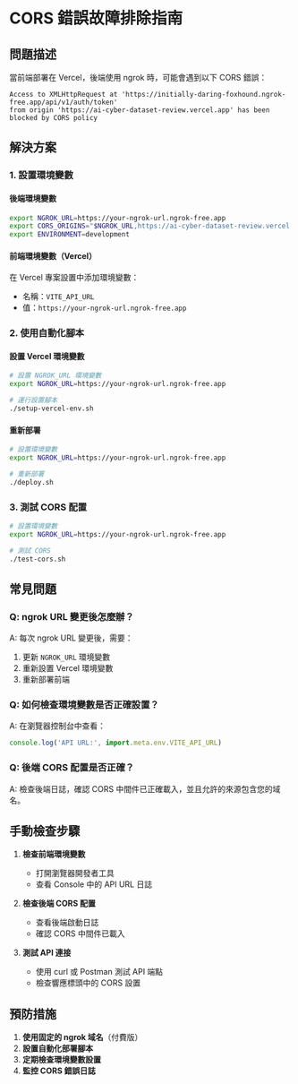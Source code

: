 # CORS 錯誤故障排除指南

## 問題描述
當前端部署在 Vercel，後端使用 ngrok 時，可能會遇到以下 CORS 錯誤：
```
Access to XMLHttpRequest at 'https://initially-daring-foxhound.ngrok-free.app/api/v1/auth/token' 
from origin 'https://ai-cyber-dataset-review.vercel.app' has been blocked by CORS policy
```

## 解決方案

### 1. 設置環境變數

#### 後端環境變數
```bash
export NGROK_URL=https://your-ngrok-url.ngrok-free.app
export CORS_ORIGINS="$NGROK_URL,https://ai-cyber-dataset-review.vercel.app"
export ENVIRONMENT=development
```

#### 前端環境變數（Vercel）
在 Vercel 專案設置中添加環境變數：
- 名稱：`VITE_API_URL`
- 值：`https://your-ngrok-url.ngrok-free.app`

### 2. 使用自動化腳本

#### 設置 Vercel 環境變數
```bash
# 設置 NGROK_URL 環境變數
export NGROK_URL=https://your-ngrok-url.ngrok-free.app

# 運行設置腳本
./setup-vercel-env.sh
```

#### 重新部署
```bash
# 設置環境變數
export NGROK_URL=https://your-ngrok-url.ngrok-free.app

# 重新部署
./deploy.sh
```

### 3. 測試 CORS 配置
```bash
# 設置環境變數
export NGROK_URL=https://your-ngrok-url.ngrok-free.app

# 測試 CORS
./test-cors.sh
```

## 常見問題

### Q: ngrok URL 變更後怎麼辦？
A: 每次 ngrok URL 變更後，需要：
1. 更新 `NGROK_URL` 環境變數
2. 重新設置 Vercel 環境變數
3. 重新部署前端

### Q: 如何檢查環境變數是否正確設置？
A: 在瀏覽器控制台中查看：
```javascript
console.log('API URL:', import.meta.env.VITE_API_URL)
```

### Q: 後端 CORS 配置是否正確？
A: 檢查後端日誌，確認 CORS 中間件已正確載入，並且允許的來源包含您的域名。

## 手動檢查步驟

1. **檢查前端環境變數**
   - 打開瀏覽器開發者工具
   - 查看 Console 中的 API URL 日誌

2. **檢查後端 CORS 配置**
   - 查看後端啟動日誌
   - 確認 CORS 中間件已載入

3. **測試 API 連接**
   - 使用 curl 或 Postman 測試 API 端點
   - 檢查響應標頭中的 CORS 設置

## 預防措施

1. **使用固定的 ngrok 域名**（付費版）
2. **設置自動化部署腳本**
3. **定期檢查環境變數設置**
4. **監控 CORS 錯誤日誌** 